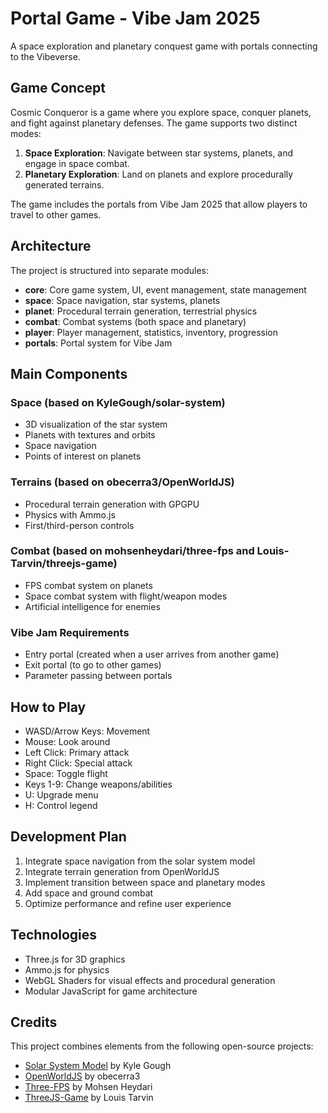 # Portal Game - Vibe Jam 2025

A space exploration and planetary conquest game with portals connecting to the Vibeverse.

## Game Concept

Cosmic Conqueror is a game where you explore space, conquer planets, and fight against planetary defenses. The game supports two distinct modes:

1. **Space Exploration**: Navigate between star systems, planets, and engage in space combat.
2. **Planetary Exploration**: Land on planets and explore procedurally generated terrains.

The game includes the portals from Vibe Jam 2025 that allow players to travel to other games.

## Architecture

The project is structured into separate modules:

- **core**: Core game system, UI, event management, state management
- **space**: Space navigation, star systems, planets
- **planet**: Procedural terrain generation, terrestrial physics
- **combat**: Combat systems (both space and planetary)
- **player**: Player management, statistics, inventory, progression
- **portals**: Portal system for Vibe Jam

## Main Components

### Space (based on KyleGough/solar-system)
- 3D visualization of the star system
- Planets with textures and orbits
- Space navigation
- Points of interest on planets

### Terrains (based on obecerra3/OpenWorldJS)
- Procedural terrain generation with GPGPU
- Physics with Ammo.js
- First/third-person controls

### Combat (based on mohsenheydari/three-fps and Louis-Tarvin/threejs-game)
- FPS combat system on planets
- Space combat system with flight/weapon modes
- Artificial intelligence for enemies

### Vibe Jam Requirements
- Entry portal (created when a user arrives from another game)
- Exit portal (to go to other games)
- Parameter passing between portals

## How to Play

- WASD/Arrow Keys: Movement
- Mouse: Look around
- Left Click: Primary attack
- Right Click: Special attack
- Space: Toggle flight
- Keys 1-9: Change weapons/abilities
- U: Upgrade menu
- H: Control legend

## Development Plan

1. Integrate space navigation from the solar system model
2. Integrate terrain generation from OpenWorldJS
3. Implement transition between space and planetary modes
4. Add space and ground combat
5. Optimize performance and refine user experience

## Technologies

- Three.js for 3D graphics
- Ammo.js for physics
- WebGL Shaders for visual effects and procedural generation
- Modular JavaScript for game architecture

## Credits

This project combines elements from the following open-source projects:
- [Solar System Model](https://github.com/KyleGough/solar-system) by Kyle Gough
- [OpenWorldJS](https://github.com/obecerra3/OpenWorldJS) by obecerra3
- [Three-FPS](https://github.com/mohsenheydari/three-fps) by Mohsen Heydari
- [ThreeJS-Game](https://github.com/Louis-Tarvin/threejs-game) by Louis Tarvin 